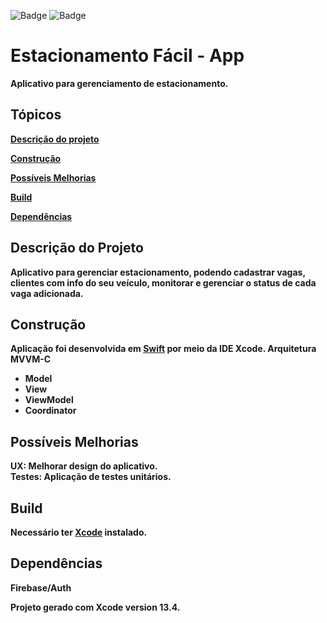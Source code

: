![Badge](https://img.shields.io/badge/Swift-FA7343?style=for-the-badge&logo=swift&logoColor=white) ![Badge](https://img.shields.io/badge/iOS-000000?style=for-the-badge&logo=Apple&logoColor=white)


# Estacionamento Fácil - App

<b>Aplicativo para gerenciamento de estacionamento.<br>

## Tópicos 

 [Descrição do projeto](#descrição-do-projeto)
 
 [Construção](#construção)
 
 [Possíveis Melhorias](#possíveis-melhorias)
 
 [Build](#build)
 
 [Dependências](#dependencias)


## Descrição do Projeto
<b>Aplicativo para gerenciar estacionamento, podendo cadastrar vagas, clientes com info do seu veículo, monitorar e gerenciar o status de cada vaga adicionada.<br>

## Construção
Aplicação foi desenvolvida em [Swift](https://www.apple.com/br/swift/) por meio da IDE Xcode.
Arquitetura MVVM-C
 
- Model
- View
- ViewModel
- Coordinator

## Possíveis Melhorias
<b>UX</b>: Melhorar design do aplicativo.<br>
<b>Testes</b>: Aplicação de testes unitários.

## Build
Necessário ter [Xcode](https://developer.apple.com/xcode/) instalado.

## Dependências
<b>Firebase/Auth<br>
 
Projeto gerado com Xcode version 13.4.

